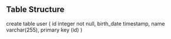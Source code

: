 ## Table Structure 

create table user (
id integer not null, 
birth_date timestamp, 
name varchar(255), 
primary key (id)
)